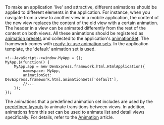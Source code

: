 To make an application 'live' and attractive, different animations should be applied to different elements in the application. For instance, when you navigate from a view to another view in a mobile application, the content of the new view replaces the content of the old view with a certain animation. The header in a view can be animated differently from the rest of the content on both views. All these animations should be registered as [animation presets](/concepts/40%20SPA%20Framework/5%20Animation/2%20Animation%20Presets.md '/Documentation/Guide/SPA_Framework/Animation/#Animation_Presets') and collected to the application's [animationSet](/api-reference/40%20SPA%20Framework/HtmlApplication/1%20Configuration/animationSet.md '/Documentation/ApiReference/SPA_Framework/HtmlApplication/Configuration/#animationSet'). The framework comes with [ready-to-use animation sets](/concepts/40%20SPA%20Framework/5%20Animation/3%20Predefined%20Animation%20Presets.md '/Documentation/Guide/SPA_Framework/Animation/#Predefined_Animation_Presets'). In the application template, the 'default' animation set is used.

    <!--JavaScript-->window.MyApp = {};
    MyApp.$(function() {
        MyApp.app = new DevExpress.framework.html.HtmlApplication({
            namespace: MyApp,        
            animationSet: DevExpress.framework.html.animationSets['default'],
			//...
        });
    });

The animations that a predefined animation set includes are used by the [predefined layouts](/concepts/40%20SPA%20Framework/13%20Built-in%20Layouts '/Documentation/Guide/SPA_Framework/Built-in_Layouts/') to animate transitions between views. In addition, animations from this set can be used to animate list and detail views specifically. For details, refer to the [Animation](/concepts/40%20SPA%20Framework/5%20Animation '/Documentation/Guide/SPA_Framework/Animation/') article.


